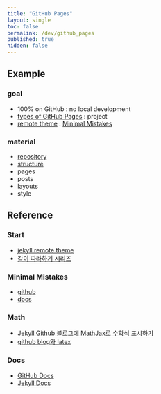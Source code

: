 ```yaml
---
title: "GitHub Pages"
layout: single
toc: false
permalink: /dev/github_pages
published: true
hidden: false
---
```


<head>
  <base target="_blank">
</head>

## Example

### goal

- 100% on GitHub : no local development
- [types of GitHub Pages](https://docs.github.com/en/pages/getting-started-with-github-pages/about-github-pages#types-of-github-pages-sites) : project
- [remote theme](https://docs.github.com/en/pages/setting-up-a-github-pages-site-with-jekyll/adding-a-theme-to-your-github-pages-site-using-jekyll#adding-a-theme) : [Minimal Mistakes](https://github.com/mmistakes/minimal-mistakes)

### material

- [repository](/dev/github_pages/example/repository)
- [structure](/dev/github_pages/example/structure)
- pages
- posts
- layouts
- style

## Reference

### Start

- [jekyll remote theme](https://dreamgonfly.github.io/blog/jekyll-remote-theme/)
- [같이 따라하기 시리즈](https://devinlife.com/howto/)

### Minimal Mistakes

- [github](https://github.com/mmistakes/minimal-mistakes)
- [docs](https://mmistakes.github.io/minimal-mistakes/)

### Math

- [Jekyll Github 블로그에 MathJax로 수학식 표시하기](https://mkkim85.github.io/blog-apply-mathjax-to-jekyll-and-github-pages/)
- [github blog와 latex](https://eeeuns.github.io/2020/12/10/githubblog/)

### Docs

- [GitHub Docs](https://docs.github.com/en/free-pro-team@latest/github/working-with-github-pages)
- [Jekyll Docs](https://jekyllrb.com/docs/)
